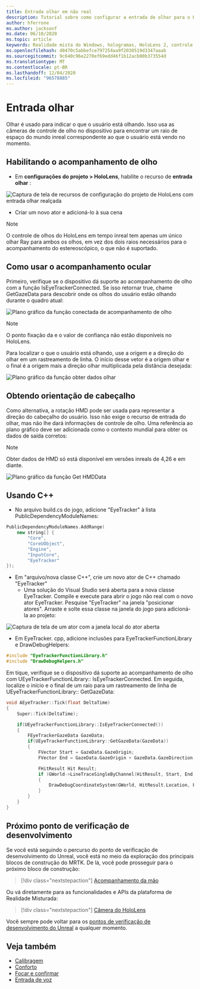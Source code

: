 ```yaml
---
title: Entrada olhar em não real
description: Tutorial sobre como configurar a entrada de olhar para o HoloLens e o mecanismo inreal
author: hferrone
ms.author: jacksonf
ms.date: 06/10/2020
ms.topic: article
keywords: Realidade mista do Windows, hologramas, HoloLens 2, controle de olho, entrada de olhar, exibição montada de cabeçalho, mecanismo inreal, headset de realidade misturada, headset de realidade mista do Windows, headset da realidade virtual
ms.openlocfilehash: d0470c5abbefce797254aa9f2030519d3347aaab
ms.sourcegitcommit: 9c640c96e2270ef69edd46f1b12acb00b373554d
ms.translationtype: MT
ms.contentlocale: pt-BR
ms.lasthandoff: 12/04/2020
ms.locfileid: "96578885"
---
```

# <a name="gaze-input"></a>Entrada olhar

Olhar é usado para indicar o que o usuário está olhando.  Isso usa as câmeras de controle de olho no dispositivo para encontrar um raio de espaço do mundo inreal correspondente ao que o usuário está vendo no momento.

## <a name="enabling-eye-tracking"></a>Habilitando o acompanhamento de olho

- Em **configurações do projeto > HoloLens**, habilite o recurso de **entrada olhar** :

![Captura de tela de recursos de configuração do projeto de HoloLens com entrada olhar realçada](images/unreal-gaze-img-01.png)

- Criar um novo ator e adicioná-lo à sua cena

> [!NOTE] 
> O controle de olhos do HoloLens em tempo inreal tem apenas um único olhar Ray para ambos os olhos, em vez dos dois raios necessários para o acompanhamento do estereoscópico, o que não é suportado.

## <a name="using-eye-tracking"></a>Como usar o acompanhamento ocular

Primeiro, verifique se o dispositivo dá suporte ao acompanhamento de olho com a função IsEyeTrackerConnected.  Se isso retornar true, chame GetGazeData para descobrir onde os olhos do usuário estão olhando durante o quadro atual:

![Plano gráfico da função conectada de acompanhamento de olho](images/unreal-gaze-img-02.png)

> [!NOTE]
> O ponto fixação da e o valor de confiança não estão disponíveis no HoloLens.

Para localizar o que o usuário está olhando, use a origem e a direção do olhar em um rastreamento de linha.  O início desse vetor é a origem olhar e o final é a origem mais a direção olhar multiplicada pela distância desejada:

![Plano gráfico da função obter dados olhar](images/unreal-gaze-img-03.png)

## <a name="getting-head-orientation"></a>Obtendo orientação de cabeçalho

Como alternativa, a rotação HMD pode ser usada para representar a direção do cabeçalho do usuário.  Isso não exige o recurso de entrada do olhar, mas não lhe dará informações de controle de olho.  Uma referência ao plano gráfico deve ser adicionada como o contexto mundial para obter os dados de saída corretos:

> [!NOTE]
> Obter dados de HMD só está disponível em versões inreals de 4,26 e em diante.

![Plano gráfico da função Get HMDData](images/unreal-gaze-img-04.png)

## <a name="using-c"></a>Usando C++ 

- No arquivo build.cs do jogo, adicione "EyeTracker" à lista PublicDependencyModuleNames:

```cpp
PublicDependencyModuleNames.AddRange(
    new string[] {
        "Core",
        "CoreUObject",
        "Engine",
        "InputCore",
        "EyeTracker"
});
```

- Em "arquivo/nova classe C++", crie um novo ator de C++ chamado "EyeTracker"
    - Uma solução do Visual Studio será aberta para a nova classe EyeTracker. Compile e execute para abrir o jogo não real com o novo ator EyeTracker.  Pesquise "EyeTracker" na janela "posicionar atores".  Arraste e solte essa classe na janela do jogo para adicioná-la ao projeto:

![Captura de tela de um ator com a janela local do ator aberta](images/unreal-gaze-img-06.png)

- Em EyeTracker. cpp, adicione inclusões para EyeTrackerFunctionLibrary e DrawDebugHelpers:

```cpp
#include "EyeTrackerFunctionLibrary.h"
#include "DrawDebugHelpers.h"
```

Em tique, verifique se o dispositivo dá suporte ao acompanhamento de olho com UEyeTrackerFunctionLibrary:: IsEyeTrackerConnected.  Em seguida, localize o início e o final de um raio para um rastreamento de linha de UEyeTrackerFunctionLibrary:: GetGazeData:

```cpp
void AEyeTracker::Tick(float DeltaTime)
{
    Super::Tick(DeltaTime);

    if(UEyeTrackerFunctionLibrary::IsEyeTrackerConnected())
    {
        FEyeTrackerGazeData GazeData;
        if(UEyeTrackerFunctionLibrary::GetGazeData(GazeData))
        {
            FVector Start = GazeData.GazeOrigin;
            FVector End = GazeData.GazeOrigin + GazeData.GazeDirection * 100;

            FHitResult Hit Result;
            if (GWorld->LineTraceSingleByChannel(HitResult, Start, End, ECollisionChannel::ECC_Visiblity))
            {
                DrawDebugCoordinateSystem(GWorld, HitResult.Location, FQuat::Identity.Rotator(), 10);
            }
        }
    }
}
```

## <a name="next-development-checkpoint"></a>Próximo ponto de verificação de desenvolvimento

Se você está seguindo o percurso do ponto de verificação de desenvolvimento do Unreal, você está no meio da exploração dos principais blocos de construção do MRTK. De lá, você pode prosseguir para o próximo bloco de construção: 

> [!div class="nextstepaction"]
> [Acompanhamento da mão](unreal-hand-tracking.md)

Ou vá diretamente para as funcionalidades e APIs da plataforma de Realidade Misturada:

> [!div class="nextstepaction"]
> [Câmera do HoloLens](unreal-hololens-camera.md)

Você sempre pode voltar para os [pontos de verificação de desenvolvimento do Unreal](unreal-development-overview.md#2-core-building-blocks) a qualquer momento.

## <a name="see-also"></a>Veja também
* [Calibragem](../../calibration.md)
* [Conforto](../../design/comfort.md)
* [Focar e confirmar](../../design/gaze-and-commit.md)
* [Entrada de voz](../../out-of-scope/voice-design.md)
